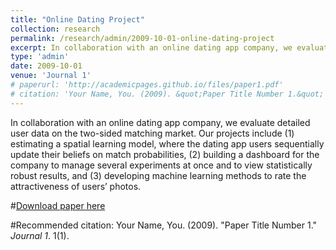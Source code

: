 ```yaml
---
title: "Online Dating Project"
collection: research
permalink: /research/admin/2009-10-01-online-dating-project
excerpt: In collaboration with an online dating app company, we evaluate detailed user data on the two-sided matching market. Our projects include (1) estimating a spatial learning model, where the dating app users sequentially update their beliefs on match probabilities, (2) building a dashboard for the company to manage several experiments at once and to view statistically robust results, and (3) developing machine learning methods to rate the attractiveness of users’ photos.
type: 'admin'
date: 2009-10-01
venue: 'Journal 1'
# paperurl: 'http://academicpages.github.io/files/paper1.pdf'
# citation: 'Your Name, You. (2009). &quot;Paper Title Number 1.&quot; <i>Journal 1</i>. 1(1).'
---
```

In collaboration with an online dating app company, we evaluate detailed user data on the two-sided matching market. Our projects include (1) estimating a spatial learning model, where the dating app users sequentially update their beliefs on match probabilities, (2) building a dashboard for the company to manage several experiments at once and to view statistically robust results, and (3) developing machine learning methods to rate the attractiveness of users’ photos.

#[Download paper here](http://academicpages.github.io/files/paper1.pdf)

#Recommended citation: Your Name, You. (2009). "Paper Title Number 1." <i>Journal 1</i>. 1(1).